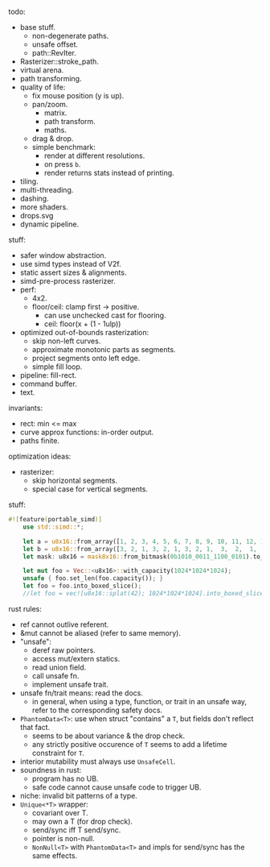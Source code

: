 todo:
- base stuff.
    - non-degenerate paths.
    - unsafe offset.
    - path::RevIter.
- Rasterizer::stroke_path.
- virtual arena.
- path transforming.
- quality of life:
    - fix mouse position (y is up).
    - pan/zoom.
        - matrix.
        - path transform.
        - maths.
    - drag & drop.
    - simple benchmark:
        - render at different resolutions.
        - on press `b`.
        - render returns stats instead of printing.
- tiling.
- multi-threading.
- dashing.
- more shaders.
- drops.svg
- dynamic pipeline.


stuff:
- safer window abstraction.
- use simd types instead of V2f.
- static assert sizes & alignments.
- simd-pre-process rasterizer.
- perf:
    - 4x2.
    - floor/ceil: clamp first -> positive.
        - can use unchecked cast for flooring.
        - ceil: floor(x + (1 - 1ulp))
- optimized out-of-bounds rasterization:
    - skip non-left curves.
    - approximate monotonic parts as segments.
    - project segments onto left edge.
    - simple fill loop.
- pipeline: fill-rect.
- command buffer.
- text.


invariants:
- rect: min <= max
- curve approx functions: in-order output.
- paths finite.




optimization ideas:
- rasterizer:
    - skip horizontal segments.
    - special case for vertical segments.



stuff:

```rust
#![feature(portable_simd)]
    use std::simd::*;

    let a = u8x16::from_array([1, 2, 3, 4, 5, 6, 7, 8, 9, 10, 11, 12, 13, 14, 15, 16]);
    let b = u8x16::from_array([3, 2, 1, 3, 2, 1, 3, 2, 1,  3,  2,  1,  3,  2,  1,  3]);
    let mask: u8x16 = mask8x16::from_bitmask(0b1010_0011_1100_0101).to_int().cast();

    let mut foo = Vec::<u8x16>::with_capacity(1024*1024*1024);
    unsafe { foo.set_len(foo.capacity()); }
    let foo = foo.into_boxed_slice();
    //let foo = vec![u8x16::splat(42); 1024*1024*1024].into_boxed_slice();
```


rust rules:
- ref cannot outlive referent.
- &mut cannot be aliased (refer to same memory).
- "unsafe":
    - deref raw pointers.
    - access mut/extern statics.
    - read union field.
    - call unsafe fn.
    - implement unsafe trait.
- unsafe fn/trait means: read the docs.
    - in general, when using a type, function, or trait in an unsafe way, refer to the corresponding safety docs.
- `PhantomData<T>`: use when struct "contains" a `T`, but fields don't reflect that fact.
    - seems to be about variance & the drop check.
    - any strictly positive occurence of `T` seems to add a lifetime constraint for `T`.
- interior mutability must always use `UnsafeCell`.
- soundness in rust:
    - program has no UB.
    - safe code cannot cause unsafe code to trigger UB.
- niche: invalid bit patterns of a type.
- `Unique<*T>` wrapper:
    - covariant over T.
    - may own a T (for drop check).
    - send/sync iff T send/sync.
    - pointer is non-null.
    - `NonNull<T>` with `PhantomData<T>` and impls for send/sync has the same effects.
